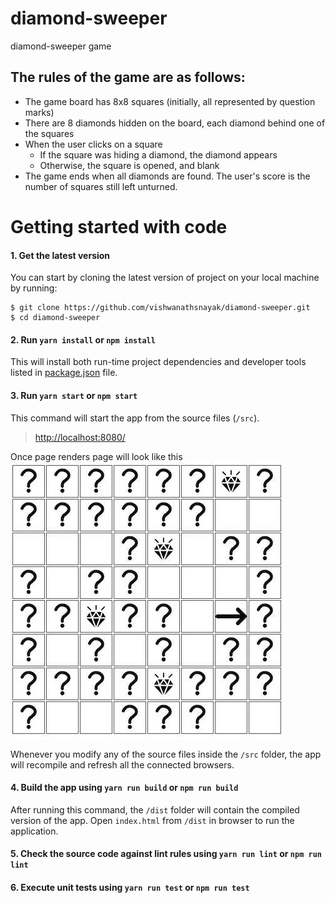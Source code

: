# diamond-sweeper
diamond-sweeper game

## The rules of the game are as follows:

* The game board has 8x8 squares (initially, all represented by question marks)
* There are 8 diamonds hidden on the board, each diamond behind one of the squares
* When the user clicks on a square
    * If the square was hiding a diamond, the diamond appears
    * Otherwise, the square is opened, and blank
* The game ends when all diamonds are found. The user's score is the number of squares still left unturned.

# Getting started with code

#### 1. Get the latest version

You can start by cloning the latest version of project on your
local machine by running:

```shell
$ git clone https://github.com/vishwanathsnayak/diamond-sweeper.git
$ cd diamond-sweeper
```
#### 2. Run `yarn install` or `npm install`

This will install both run-time project dependencies and developer tools listed
in [package.json](package.json) file.

#### 3. Run `yarn start` or `npm start`

This command will start the app from the source files (`/src`).
> [http://localhost:8080/](http://localhost:8080/)

Once page renders page will look like this
![Screenshot](./screenshot.jpg)

Whenever you modify any of the source files inside the `/src` folder, the app will recompile and refresh all the connected browsers.

#### 4. Build the app using `yarn run build` or `npm run build`

After running this command, the `/dist` folder will contain the compiled version of the app. Open `index.html` from `/dist` in browser to run the application.

#### 5. Check the source code against lint rules using `yarn run lint` or `npm run lint`

#### 6. Execute unit tests using `yarn run test` or `npm run test`

